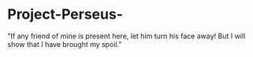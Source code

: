 # Project-Perseus-
"If any friend of mine is present here, let him turn his face away! But I will show that I have brought my spoil."
